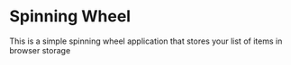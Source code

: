 # Spinning Wheel

This is a simple spinning wheel application that stores your list of items in browser storage

